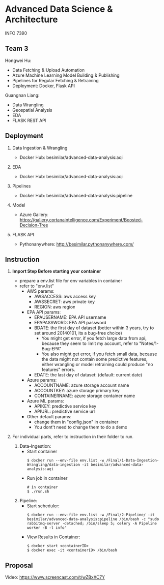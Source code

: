 # Advanced Data Science & Architecture
INFO 7390

## Team 3
Hongwei Hu:

* Data Fetching & Upload Automation
* Azure Machine Learning Model Building & Publishing
* Pipelines for Regular Fetching & Retraining
* Deployment: Docker, Flask API

Guangnan Liang:

* Data Wrangling
* Geospatial Analysis
* EDA
* FLASK REST API

## Deployment
1. Data Ingestion & Wrangling
	* Docker Hub: besimilar/advanced-data-analysis:aqi

2. EDA 
	* Docker Hub: besimilar/advanced-data-analysis:aqi

3. Pipelines
	* Docker Hub: besimilar/advanced-data-analysis:pipeline

4. Model
	* Azure Gallery: https://gallery.cortanaintelligence.com/Experiment/Boosted-Decision-Tree

5. FLASK API
	* Pythonanywhere: http://besimilar.pythonanywhere.com/

## Instruction
1. **Import Step Before starting your container**
	* prepare a env.list file for env variables in container
	* refer to "env.list"
		* AWS params: 
			* AWSACCESS: aws access key
			* AWSSECRET: aws private key
			* REGION: aws region
		* EPA API params: 
			* EPAUSERNAME: EPA API username
			* EPAPASSWORD: EPA API password
			* BDATE: the first day of dataset (better within 3 years, try to set around 20140101, its a bug-free choice)
				* You might get error, if you fetch large data from api, because they seem to limit my account, refer to "Notes/1-Bug-EPA"
				* You also might get error, if you fetch small data, because the data might not contain some predictive features, either wrangling or model retraining could produce "no features" errors.
			* EDATE: the last day of dataset: (default: current date)
		* Azure params:
			* ACCOUNTNAME: azure storage account name
			* ACCOUNTKEY: azure storage primary key
			* CONTAINERNAME: azure storage container name
		* Azure ML params:
			* APIKEY: predictive service key
			* APIURL: predictive service url
		* Other default params:
			* change them in "config.json" in container
			* You dont't need to change them to do a demo

2. For individual parts, refer to instruction in their folder to run.
	1. Data-Ingestion: 
		* Start container
			```
			$ docker run --env-file env.list -w /Final/1-Data-Ingestion-Wrangling/data-ingestion -it besimilar/advanced-data-analysis:aqi

			```
		* Run job in container
			```
			# in container
			$ ./run.sh
			```
	2. Pipeline:
		* Start scheduler:
			```
			$ docker run --env-file env.list -w /Final/2-Pipeline/ -it besimilar/advanced-data-analysis:pipeline /bin/bash -c "sudo rabbitmq-server -detached; /bin/sleep 5; celery -A Pipeline worker -B -l info"
			```
		* View Results in Container:
			```
			$ docker start <containerID>
			$ docker exec -it <containerID> /bin/bash
			```

## Proposal
Video: https://www.screencast.com/t/wZBxXC7Y


